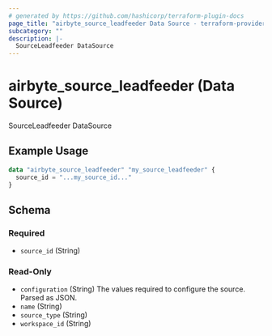 ```yaml
---
# generated by https://github.com/hashicorp/terraform-plugin-docs
page_title: "airbyte_source_leadfeeder Data Source - terraform-provider-airbyte"
subcategory: ""
description: |-
  SourceLeadfeeder DataSource
---
```


# airbyte_source_leadfeeder (Data Source)

SourceLeadfeeder DataSource

## Example Usage

```terraform
data "airbyte_source_leadfeeder" "my_source_leadfeeder" {
  source_id = "...my_source_id..."
}
```

<!-- schema generated by tfplugindocs -->
## Schema

### Required

- `source_id` (String)

### Read-Only

- `configuration` (String) The values required to configure the source. Parsed as JSON.
- `name` (String)
- `source_type` (String)
- `workspace_id` (String)

